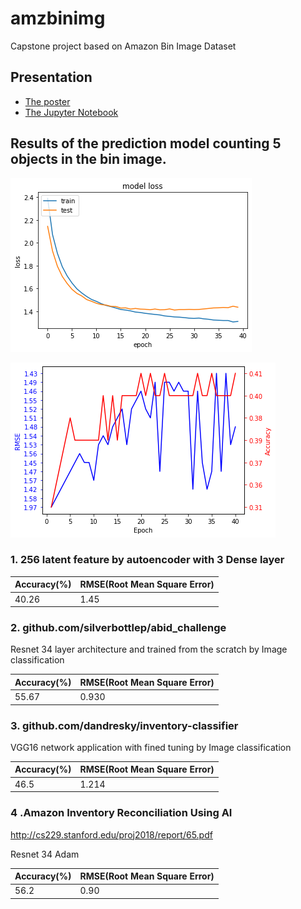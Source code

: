 # amzbinimg
Capstone project based on Amazon Bin Image Dataset

## Presentation
* [The poster](./docs/galvanize_36x48_abi_jaejun.pdf)
* [The Jupyter Notebook](./notebooks/run_autoencoder_presentation_ver2.ipynb)

## Results of the prediction model counting 5 objects in the bin image. 

![train_validation_loss](images/plot_prediction_loss_curve.png)

![train_validation_loss](images/plot_prediction_rmse_accuracy.png)

### 1. 256 latent feature by autoencoder with 3 Dense layer

| Accuracy(%) | RMSE(Root Mean Square Error)|
|----------------------|--------|
| 40.26 | 1.45 |


### 2. github.com/silverbottlep/abid_challenge
Resnet 34 layer architecture and trained from the scratch by Image classification

| Accuracy(%) | RMSE(Root Mean Square Error)|
|----------------------|--------|
| 55.67 | 0.930 |

### 3. github.com/dandresky/inventory-classifier
VGG16 network application with fined tuning by Image classification

| Accuracy(%) | RMSE(Root Mean Square Error)|
|----------------------|--------|
| 46.5 | 1.214 |

### 4 .Amazon Inventory Reconciliation Using AI
http://cs229.stanford.edu/proj2018/report/65.pdf

Resnet 34 Adam 

| Accuracy(%) | RMSE(Root Mean Square Error)|
|----------------------|--------|
| 56.2 | 0.90 |